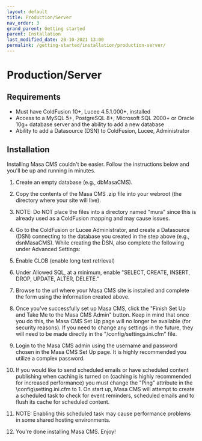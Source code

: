 ```yaml
---
layout: default
title: Production/Server
nav_order: 3
grand_parent: Getting started
parent: Installation
last_modified_date: 20-10-2021 13:00
permalink: /getting-started/installation/production-server/
---
```


# Production/Server

## Requirements
- Must have ColdFusion 10+, Lucee 4.5.1.000+, installed
- Access to a MySQL 5+, PostgreSQL 8+, Microsoft SQL 2000+ or Oracle 10g+ database server and the ability to add a new database
- Ability to add a Datasource (DSN) to ColdFusion, Lucee, Administrator

## Installation
Installing Masa CMS couldn't be easier. Follow the instructions below and you'll be up and running in minutes.

1. Create an empty database (e.g., dbMasaCMS).

2. Copy the contents of the Masa CMS .zip file into your webroot (the directory where your site will live).
  1. NOTE: Do NOT place the files into a directory named "mura" since this is already used as a ColdFusion mapping and may cause issues.

3. Go to the ColdFusion or Lucee Administrator, and create a Datasource (DSN) connecting to the database you created in the step above (e.g., dsnMasaCMS). While creating the DSN, also complete the following under Advanced Settings:
  1. Enable CLOB (enable long text retrieval)
  2. Under Allowed SQL, at a minimum, enable "SELECT, CREATE, INSERT, DROP, UPDATE, ALTER, DELETE."

4. Browse to the url where your Masa CMS site is installed and complete the form using the information created above.

5. Once you've successfully set up Masa CMS, click the "Finish Set Up and Take Me to the Masa CMS Admin" button. Keep in mind that once you do this, the Masa CMS Set Up page will no longer be available (for security reasons). If you need to change any settings in the future, they will need to be made directly in  the "/config/settings.ini.cfm" file.

6. Login to the Masa CMS admin using the username and password chosen in the Masa CMS Set Up page. It is highly recommended you utilize a complex password.

7. If you would like to send scheduled emails or have scheduled content publishing when caching is turned on (caching is highly recommended for increased performance) you must change the "Ping" attribute in the \config\setting.ini.cfm to 1. On start up, Masa CMS will attempt to create a scheduled task to check for event reminders, scheduled emails and to flush its cache for scheduled content.
  1. NOTE: Enabling this scheduled task may cause performance problems in some shared hosting environments.

8. You're done installing Masa CMS. Enjoy!